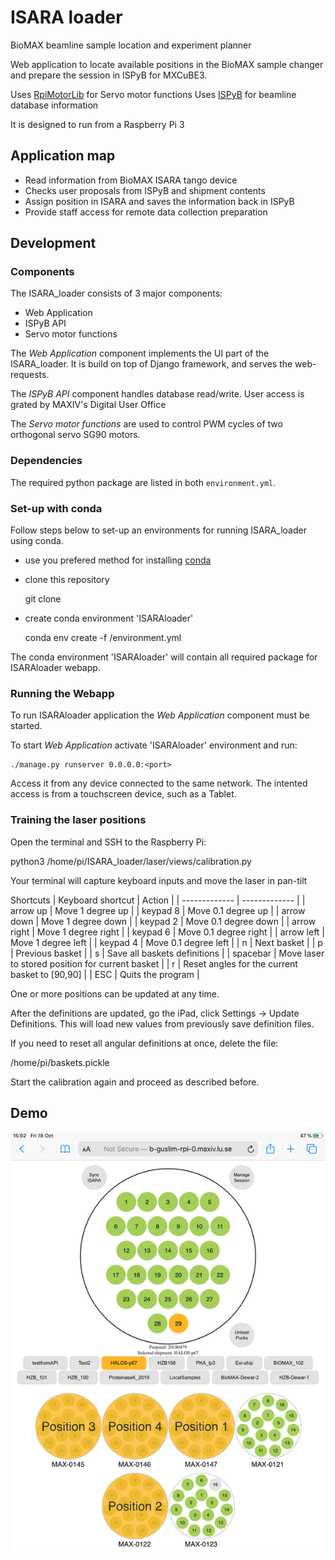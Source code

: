 # ISARA loader
BioMAX beamline sample location and experiment planner

Web application to locate available positions in the BioMAX sample changer and prepare the session in ISPyB for MXCuBE3.

Uses [RpiMotorLib](https://github.com/gavinlyonsrepo/RpiMotorLib) for Servo motor functions
Uses [ISPyB](https://github.com/ispyb/ISPyB) for beamline database information

It is designed to run from a Raspberry Pi 3 

## Application map

- Read information from BioMAX ISARA tango device
- Checks user proposals from ISPyB and shipment contents
- Assign position in ISARA and saves the information back in ISPyB
- Provide staff access for remote data collection preparation



## Development

### Components

The ISARA_loader consists of 3 major components:

 * Web Application
 * ISPyB API
 * Servo motor functions

The _Web Application_ component implements the UI part of the ISARA_loader.
It is build on top of Django framework, and serves the web-requests.

The _ISPyB API_ component handles database read/write.
User access is grated by MAXIV's Digital User Office

The _Servo motor functions_ are used to control PWM cycles of two orthogonal servo SG90 motors.

### Dependencies

The required python package are listed in both `environment.yml`.

### Set-up with conda

Follow steps below to set-up an environments for running ISARA_loader using conda.

- use you prefered method for installing [conda](https://docs.conda.io/en/latest/)
- clone this repository

    git clone <repo-url> <src-dir>

- create conda environment 'ISARAloader'

    conda env create -f <src-dir>/environment.yml

The conda environment 'ISARAloader' will contain all required package for ISARAloader webapp.

### Running the Webapp

To run ISARAloader application the _Web Application_ component must be started.

To start _Web Application_ activate 'ISARAloader' environment and run:

    ./manage.py runserver 0.0.0.0:<port>
    
Access it from any device connected to the same network. The intented access is from a touchscreen device, such as a Tablet.

### Training the laser positions

Open the terminal and SSH to the Raspberry Pi:


python3 /home/pi/ISARA_loader/laser/views/calibration.py


Your terminal will capture keyboard inputs and move the laser in pan-tilt

Shortcuts
| Keyboard shortcut  | Action |
| ------------- | ------------- |
| arrow up	| Move 1 degree up |
| keypad 8	| Move 0.1 degree up |
| arrow down	| Move 1 degree down |
| keypad 2	| Move 0.1 degree down |
| arrow right	| Move 1 degree right |
| keypad 6	| Move 0.1 degree right |
| arrow left	| Move 1 degree left |
| keypad 4	| Move 0.1 degree left |
| n	| Next basket |
| p	| Previous basket |
| s	| Save all baskets definitions  |
| spacebar	| Move laser to stored position for current basket  |
| r	| Reset angles for the current basket to [90,90]  |
| ESC	| Quits the program  |

One or more positions can be updated at any time. 

After the definitions are updated, go the iPad, click Settings -> Update Definitions. This will load new values from previously save definition files.

If you need to reset all angular definitions at once, delete the file:

/home/pi/baskets.pickle

Start the calibration again and proceed as described before.

## Demo 

![iPad interface](https://github.com/gustalima/ISARA_loader/blob/master/600px-IMG_0021.png?raw=true)
